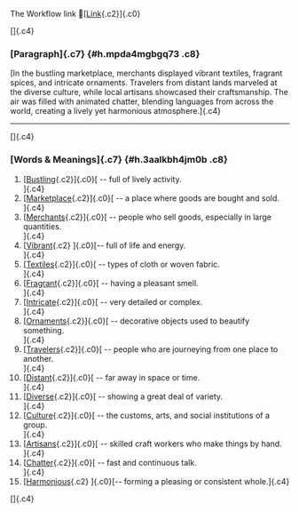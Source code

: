 The Workflow link
👏[[Link](https://www.google.com/url?q=http://www.google.com&sa=D&source=editors&ust=1758302676951445&usg=AOvVaw2PyqL5wv7QOtzQe3K0Za0X){.c2}]{.c0}

[]{.c4}

### [Paragraph]{.c7} {#h.mpda4mgbgq73 .c8}

[In the bustling marketplace, merchants displayed vibrant textiles,
fragrant spices, and intricate ornaments. Travelers from distant lands
marveled at the diverse culture, while local artisans showcased their
craftsmanship. The air was filled with animated chatter, blending
languages from across the world, creating a lively yet harmonious
atmosphere.]{.c4}

------------------------------------------------------------------------

[]{.c4}

### [Words & Meanings]{.c7} {#h.3aalkbh4jm0b .c8}

1.  [[Bustling](https://www.google.com/url?q=http://www.google.com&sa=D&source=editors&ust=1758302676952440&usg=AOvVaw2A3jrv8FxI9N7SeeAobXWX){.c2}]{.c0}[ --
    full of lively activity.\
    ]{.c4}
2.  [[Marketplace](https://www.google.com/url?q=http://www.google.com&sa=D&source=editors&ust=1758302676952596&usg=AOvVaw0KQibEvvfT7f0yGBwcoSwx){.c2}]{.c0}[ --
    a place where goods are bought and sold.\
    ]{.c4}
3.  [[Merchants](https://www.google.com/url?q=http://www.google.com&sa=D&source=editors&ust=1758302676952819&usg=AOvVaw2SNT40-cLNUCBw161g_Mkm){.c2}]{.c0}[ --
    people who sell goods, especially in large quantities.\
    ]{.c4}
4.  [[Vibrant](https://www.google.com/url?q=http://www.google.com&sa=D&source=editors&ust=1758302676952996&usg=AOvVaw1wl9Ie5MIHO9XIBR5cMQht){.c2}
    ]{.c0}[-- full of life and energy.\
    ]{.c4}
5.  [[Textiles](https://www.google.com/url?q=http://www.google.com&sa=D&source=editors&ust=1758302676953151&usg=AOvVaw34CwknkeczbSINvmDIgL8Z){.c2}]{.c0}[ --
    types of cloth or woven fabric.\
    ]{.c4}
6.  [[Fragrant](https://www.google.com/url?q=http://www.google.com&sa=D&source=editors&ust=1758302676953305&usg=AOvVaw2HKe_ljzsP-R9RnFmX2Bl7){.c2}]{.c0}[ --
    having a pleasant smell.\
    ]{.c4}
7.  [[Intricate](https://www.google.com/url?q=http://www.google.com&sa=D&source=editors&ust=1758302676953455&usg=AOvVaw0-zX_CkxqZoeZl8rXF_V1F){.c2}]{.c0}[ --
    very detailed or complex.\
    ]{.c4}
8.  [[Ornaments](https://www.google.com/url?q=http://www.google.com&sa=D&source=editors&ust=1758302676953599&usg=AOvVaw3HfBwqH_u-EGJ0S881jVZb){.c2}]{.c0}[ --
    decorative objects used to beautify something.\
    ]{.c4}
9.  [[Travelers](https://www.google.com/url?q=http://www.google.com&sa=D&source=editors&ust=1758302676953771&usg=AOvVaw0NZFIwJPQPl5dRqtqnxhxp){.c2}]{.c0}[ --
    people who are journeying from one place to another.\
    ]{.c4}
10. [[Distant](https://www.google.com/url?q=http://www.google.com&sa=D&source=editors&ust=1758302676953945&usg=AOvVaw03o2JzNFKNFrTVkBd6Ho6x){.c2}]{.c0}[ --
    far away in space or time.\
    ]{.c4}
11. [[Diverse](https://www.google.com/url?q=http://www.google.com&sa=D&source=editors&ust=1758302676954094&usg=AOvVaw2-ptG4vrx2oqJx4N5KA4Q_){.c2}]{.c0}[ --
    showing a great deal of variety.\
    ]{.c4}
12. [[Culture](https://www.google.com/url?q=http://www.google.com&sa=D&source=editors&ust=1758302676954249&usg=AOvVaw0DWxe8LIAVCGvrpzs8njRi){.c2}]{.c0}[ --
    the customs, arts, and social institutions of a group.\
    ]{.c4}
13. [[Artisans](https://www.google.com/url?q=http://www.google.com&sa=D&source=editors&ust=1758302676954455&usg=AOvVaw0toGUHWeAEMiSvK05JxH3F){.c2}]{.c0}[ --
    skilled craft workers who make things by hand.\
    ]{.c4}
14. [[Chatter](https://www.google.com/url?q=http://www.google.com&sa=D&source=editors&ust=1758302676954630&usg=AOvVaw2JCz2G_gOhGxhRauhbndEx){.c2}]{.c0}[ --
    fast and continuous talk.\
    ]{.c4}
15. [[Harmonious](https://www.google.com/url?q=http://www.google.com&sa=D&source=editors&ust=1758302676954772&usg=AOvVaw0mxDG3lZXGqTCywKJveZdG){.c2}
    ]{.c0}[-- forming a pleasing or consistent whole.]{.c4}

[]{.c4}
